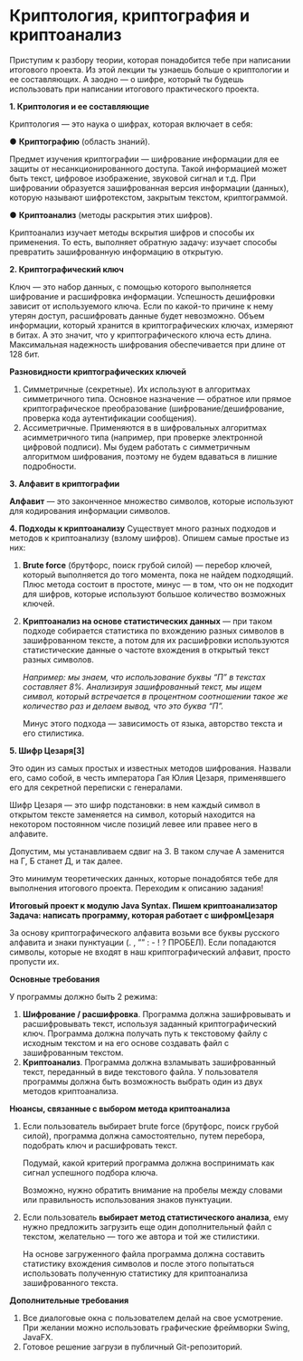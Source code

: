 # Криптология, криптография и криптоанализ

Приступим к разбору теории, которая понадобится тебе при написании итогового
проекта. Из этой лекции ты узнаешь больше о криптологии и ее составляющих. А
заодно — о шифре, который ты будешь использовать при написании итогового
практического проекта.

   **1. Криптология и ее составляющие**

   Криптология — это наука о шифрах, которая включает в себя:
  
   ● **Криптографию** (область знаний).

   Предмет изучения криптографии — шифрование информации для ее защиты от
   несанкционированного доступа. Такой информацией может быть текст, цифровое
   изображение, звуковой сигнал и т.д. При шифровании образуется зашифрованная
   версия информации (данных), которую называют шифротекстом, закрытым текстом,
   криптограммой.
 
   ● **Криптоанализ** (методы раскрытия этих шифров).

   Криптоанализ изучает методы вскрытия шифров и способы их применения. То есть,
   выполняет обратную задачу: изучает способы превратить зашифрованную
   информацию в открытую.

   **2. Криптографический ключ**

   Ключ — это набор данных, с помощью которого выполняется шифрование и
   расшифровка информации. Успешность дешифровки зависит от используемого ключа.
   Если по какой-то причине к нему утерян доступ, расшифровать данные будет
   невозможно.
   Объем информации, который хранится в криптографических ключах, измеряют в
   битах. А это значит, что у криптографического ключа есть длина. Максимальная
   надежность шифрования обеспечивается при длине от 128 бит.
 
   **Разновидности криптографических ключей**

   1. Симметричные (секретные). Их используют в алгоритмах симметричного типа.
      Основное назначение — обратное или прямое криптографическое преобразование
      (шифрование/дешифрование, проверка кода аутентификации сообщения).
   2. Ассиметричные. Применяются в в шифровальных алгоритмах асимметричного типа
      (например, при проверке электронной цифровой подписи).
      Мы будем работать с симметричным алгоритмом шифрования, поэтому не будем
      вдаваться в лишние подробности.
   
   **3. Алфавит в криптографии**

   **Алфавит** — это законченное множество символов, которые используют для
         кодирования информации символов.
   
   **4. Подходы к криптоанализу**
         Существует много разных подходов и методов к криптоанализу (взлому шифров).
         Опишем самые простые из них:
   1. **Brute force** (брутфорс, поиск грубой силой) — перебор ключей, который
         выполняется до того момента, пока не найдем подходящий. Плюс метода состоит в
         простоте, минус — в том, что он не подходит для шифров, которые используют
         большое количество возможных ключей.
   2. **Криптоанализ на основе статистических данных** — при таком подходе
         собирается статистика по вхождению разных символов в зашифрованном тексте, а
         потом для их расшифровки используются статистические данные о частоте вхождения
         в открытый текст разных символов.
   
         _Например: мы знаем, что использование буквы “П” в текстах составляет 8%.
         Анализируя зашифрованный текст, мы ищем символ, который встречается в
         процентном соотношении такое же количество раз и делаем вывод, что это буква
         “П”._

         Минус этого подхода — зависимость от языка, авторство текста и его стилистика. 
   
   **5. Шифр Цезаря[3]**
 
   Это один из самых простых и известных методов шифрования. Назвали его, само
   собой, в честь императора Гая Юлия Цезаря, применявшего его для секретной переписки с генералами.
   
   Шифр Цезаря — это шифр подстановки: в нем каждый символ в открытом тексте
   заменяется на символ, который находится на некотором постоянном числе позиций левее или правее него в алфавите. 
   
   Допустим, мы устанавливаем сдвиг на 3. В таком случае А заменится на Г, Б станет Д, и так далее.
   
Это минимум теоретических данных, которые понадобятся тебе для выполнения итогового проекта. Переходим к описанию задания!


**Итоговый проект к модулю Java Syntax. Пишем криптоанализатор** 
**Задача: написать программу, которая работает с шифромЦезаря**
 
За основу криптографического алфавита возьми все буквы русского алфавита и знаки пунктуации (. , ”” : - ! ? ПРОБЕЛ). 
Если попадаются символы, которые не входят в наш криптографический алфавит, просто пропусти их.
         
**Основные требования**
   
У программы должно быть 2 режима: 

   1. **Шифрование / расшифровка**. Программа должна зашифровывать и
         расшифровывать текст, используя заданный криптографический ключ.
         Программа должна получать путь к текстовому файлу с исходным текстом и на его
         основе создавать файл с зашифрованным текстом.
   2. **Криптоанализ**. Программа должна взламывать зашифрованный текст, переданный
             в виде текстового файла. У пользователя программы должна быть возможность
             выбрать один из двух методов криптоанализа.

   **Нюансы, связанные с выбором метода криптоанализа**

   1. Если пользователь выбирает brute force (брутфорс, поиск грубой силой), 
         программа должна самостоятельно, путем перебора, подобрать ключ и расшифровать текст.
   
         Подумай, какой критерий программа должна воспринимать как сигнал успешного подбора ключа.

         Возможно, нужно обратить внимание на пробелы между словами или правильность
         использования знаков пунктуации.

   2. Если пользователь **выбирает метод статистического анализа**, ему нужно
   предложить загрузить еще один дополнительный файл с текстом, желательно — того
   же автора и той же стилистики.
   
      На основе загруженного файла программа должна составить статистику вхождения
      символов и после этого попытаться использовать полученную статистику для
      криптоанализа зашифрованного текста.
   

   **Дополнительные требования**
   1. Все диалоговые окна с пользователем делай на свое усмотрение. При желании 
   можно использовать графические фреймворки Swing, JavaFX.
   3. Готовое решение загрузи в публичный Git-репозиторий.